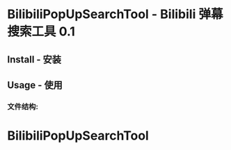 # BilibiliPopUpSearchTool - Bilibili 弹幕搜索工具 0.1

## Install - 安装


## Usage - 使用
### 文件结构:



# BilibiliPopUpSearchTool
